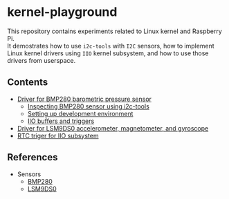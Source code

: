 # kernel-playground #

This repository contains experiments related to Linux kernel and Raspberry Pi.  
It demostrates how to use `i2c-tools` with `I2C` sensors, how to implement Linux 
kernel drivers using `IIO` kernel subsystem, and how to use those drivers from 
userspace. 

## Contents ##

* [Driver for BMP280 barometric pressure sensor](https://github.com/mpod/kernel-playground/tree/master/bmp280)
    * [Inspecting BMP280 sensor using i2c-tools](https://github.com/mpod/kernel-playground/tree/master/bmp280#inspecting-bmp280-sensor-using-i2c-tools)
    * [Setting up development environment](https://github.com/mpod/kernel-playground/tree/master/bmp280#setting-up-development-environment)
    * [IIO buffers and triggers](https://github.com/mpod/kernel-playground/tree/master/bmp280#iio-buffers-and-triggers)
* [Driver for LSM9DS0 accelerometer, magnetometer, and gyroscope](https://github.com/mpod/kernel-playground/tree/master/lsm9ds0)
* [RTC triger for IIO subsystem](https://github.com/mpod/kernel-playground/tree/master/iio-trig-timer)

## References ##

* Sensors
    * [BMP280](https://www.bosch-sensortec.com/bst/products/all_products/bmp280)
    * [LSM9DS0](http://www.st.com/web/catalog/sense_power/FM89/SC1448/PF258556#)
